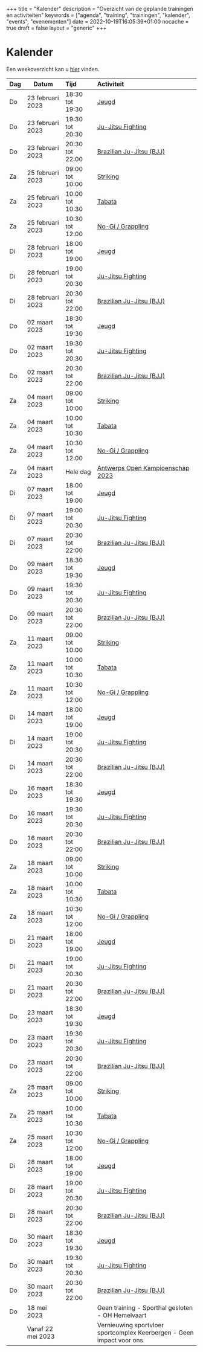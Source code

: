 +++
title = "Kalender"
description = "Overzicht van de geplande trainingen en activiteiten"
keywords = ["agenda", "training", "trainingen", "kalender", "events", "evenementen"]
date = 2022-10-19T16:05:39+01:00
nocache = true
draft = false
layout = "generic"
+++

# Kalender

Een weekoverzicht kan u [hier](/trainingen) vinden.
    
| Dag | Datum            | Tijd            | Activiteit                                                                                                                                                  |
|-----|------------------|:----------------|:------------------------------------------------------------------------------------------------------------------------------------------------------------|
| Do  | 23 februari 2023 | 18:30 tot 19:30 | [Jeugd](/jeugd)                                                                                                                                             |
| Do  | 23 februari 2023 | 19:30 tot 20:30 | [Ju-Jitsu Fighting](/fighting)                                                                                                                              |
| Do  | 23 februari 2023 | 20:30 tot 22:00 | [Brazilian Ju-Jitsu (BJJ)](/bjj)                                                                                                                            |
| Za  | 25 februari 2023 | 09:00 tot 10:00 | [Striking](/striking)                                                                                                                                       |
| Za  | 25 februari 2023 | 10:00 tot 10:30 | [Tabata](/tabata)                                                                                                                                           |
| Za  | 25 februari 2023 | 10:30 tot 12:00 | [No-Gi / Grappling](/grappling)                                                                                                                             |
| Di  | 28 februari 2023 | 18:00 tot 19:00 | [Jeugd](/jeugd)                                                                                                                                             |
| Di  | 28 februari 2023 | 19:00 tot 20:30 | [Ju-Jitsu Fighting](/fighting)                                                                                                                              |
| Di  | 28 februari 2023 | 20:30 tot 22:00 | [Brazilian Ju-Jitsu (BJJ)](/bjj)                                                                                                                            |
| Do  | 02 maart 2023    | 18:30 tot 19:30 | [Jeugd](/jeugd)                                                                                                                                             |
| Do  | 02 maart 2023    | 19:30 tot 20:30 | [Ju-Jitsu Fighting](/fighting)                                                                                                                              |
| Do  | 02 maart 2023    | 20:30 tot 22:00 | [Brazilian Ju-Jitsu (BJJ)](/bjj)                                                                                                                            |
| Za  | 04 maart 2023    | 09:00 tot 10:00 | [Striking](/striking)                                                                                                                                       |
| Za  | 04 maart 2023    | 10:00 tot 10:30 | [Tabata](/tabata)                                                                                                                                           |
| Za  | 04 maart 2023    | 10:30 tot 12:00 | [No-Gi / Grappling](/grappling)                                                                                                                             |
| Za  | 04 maart 2023    | Hele dag        | [Antwerps Open Kampioenschap 2023](https://www.sportdata.org/ju-jitsu/set-online/veranstaltung_info_main.php?active_menu=calendar&vernr=373#a_eventheadend) |
| Di  | 07 maart 2023    | 18:00 tot 19:00 | [Jeugd](/jeugd)                                                                                                                                             |
| Di  | 07 maart 2023    | 19:00 tot 20:30 | [Ju-Jitsu Fighting](/fighting)                                                                                                                              |
| Di  | 07 maart 2023    | 20:30 tot 22:00 | [Brazilian Ju-Jitsu (BJJ)](/bjj)                                                                                                                            |
| Do  | 09 maart 2023    | 18:30 tot 19:30 | [Jeugd](/jeugd)                                                                                                                                             |
| Do  | 09 maart 2023    | 19:30 tot 20:30 | [Ju-Jitsu Fighting](/fighting)                                                                                                                              |
| Do  | 09 maart 2023    | 20:30 tot 22:00 | [Brazilian Ju-Jitsu (BJJ)](/bjj)                                                                                                                            |
| Za  | 11 maart 2023    | 09:00 tot 10:00 | [Striking](/striking)                                                                                                                                       |
| Za  | 11 maart 2023    | 10:00 tot 10:30 | [Tabata](/tabata)                                                                                                                                           |
| Za  | 11 maart 2023    | 10:30 tot 12:00 | [No-Gi / Grappling](/grappling)                                                                                                                             |
| Di  | 14 maart 2023    | 18:00 tot 19:00 | [Jeugd](/jeugd)                                                                                                                                             |
| Di  | 14 maart 2023    | 19:00 tot 20:30 | [Ju-Jitsu Fighting](/fighting)                                                                                                                              |
| Di  | 14 maart 2023    | 20:30 tot 22:00 | [Brazilian Ju-Jitsu (BJJ)](/bjj)                                                                                                                            |
| Do  | 16 maart 2023    | 18:30 tot 19:30 | [Jeugd](/jeugd)                                                                                                                                             |
| Do  | 16 maart 2023    | 19:30 tot 20:30 | [Ju-Jitsu Fighting](/fighting)                                                                                                                              |
| Do  | 16 maart 2023    | 20:30 tot 22:00 | [Brazilian Ju-Jitsu (BJJ)](/bjj)                                                                                                                            |
| Za  | 18 maart 2023    | 09:00 tot 10:00 | [Striking](/striking)                                                                                                                                       |
| Za  | 18 maart 2023    | 10:00 tot 10:30 | [Tabata](/tabata)                                                                                                                                           |
| Za  | 18 maart 2023    | 10:30 tot 12:00 | [No-Gi / Grappling](/grappling)                                                                                                                             |
| Di  | 21 maart 2023    | 18:00 tot 19:00 | [Jeugd](/jeugd)                                                                                                                                             |
| Di  | 21 maart 2023    | 19:00 tot 20:30 | [Ju-Jitsu Fighting](/fighting)                                                                                                                              |
| Di  | 21 maart 2023    | 20:30 tot 22:00 | [Brazilian Ju-Jitsu (BJJ)](/bjj)                                                                                                                            |
| Do  | 23 maart 2023    | 18:30 tot 19:30 | [Jeugd](/jeugd)                                                                                                                                             |
| Do  | 23 maart 2023    | 19:30 tot 20:30 | [Ju-Jitsu Fighting](/fighting)                                                                                                                              |
| Do  | 23 maart 2023    | 20:30 tot 22:00 | [Brazilian Ju-Jitsu (BJJ)](/bjj)                                                                                                                            |
| Za  | 25 maart 2023    | 09:00 tot 10:00 | [Striking](/striking)                                                                                                                                       |
| Za  | 25 maart 2023    | 10:00 tot 10:30 | [Tabata](/tabata)                                                                                                                                           |
| Za  | 25 maart 2023    | 10:30 tot 12:00 | [No-Gi / Grappling](/grappling)                                                                                                                             |
| Di  | 28 maart 2023    | 18:00 tot 19:00 | [Jeugd](/jeugd)                                                                                                                                             |
| Di  | 28 maart 2023    | 19:00 tot 20:30 | [Ju-Jitsu Fighting](/fighting)                                                                                                                              |
| Di  | 28 maart 2023    | 20:30 tot 22:00 | [Brazilian Ju-Jitsu (BJJ)](/bjj)                                                                                                                            |
| Do  | 30 maart 2023    | 18:30 tot 19:30 | [Jeugd](/jeugd)                                                                                                                                             |
| Do  | 30 maart 2023    | 19:30 tot 20:30 | [Ju-Jitsu Fighting](/fighting)                                                                                                                              |
| Do  | 30 maart 2023    | 20:30 tot 22:00 | [Brazilian Ju-Jitsu (BJJ)](/bjj)                                                                                                                            |
| Do  | 18 mei 2023       |                 | Geen training - Sporthal gesloten - OH Hemelvaart                                                                                                           |
|     | Vanaf 22 mei 2023 |                 | Vernieuwing sportvloer sportcomplex Keerbergen - Geen impact voor ons                                                                                       |